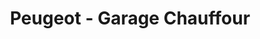 ---
title: "Peugeot - Garage Chauffour"
url: /rivedoux-plage/peugeot-garage-chauffour/
shop: réparation de voitures
---